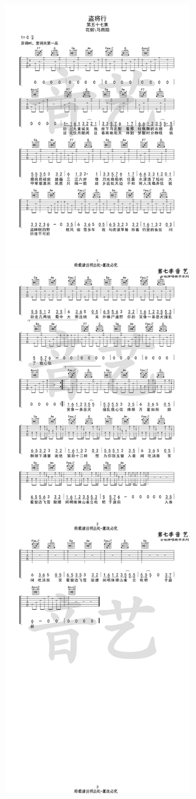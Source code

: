 ![](../img/盗将行01.png ':size=800')  
![](../img/盗将行02.png ':size=800')  
![](../img/盗将行03.png ':size=800')  